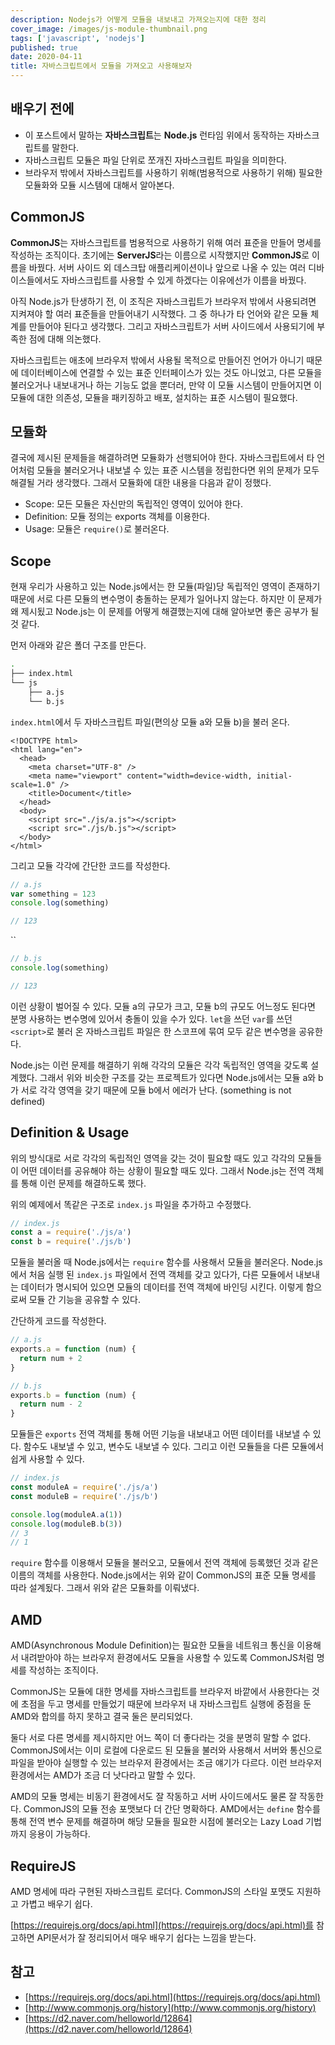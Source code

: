 ```yaml
---
description: Nodejs가 어떻게 모듈을 내보내고 가져오는지에 대한 정리
cover_image: /images/js-module-thumbnail.png
tags: ['javascript', 'nodejs']
published: true
date: 2020-04-11
title: 자바스크립트에서 모듈을 가져오고 사용해보자
---
```


## 배우기 전에

- 이 포스트에서 말하는 **자바스크립트**는 **Node.js** 런타임 위에서 동작하는 자바스크립트를 말한다.
- 자바스크립트 모듈은 파일 단위로 쪼개진 자바스크립트 파일을 의미한다.
- 브라우저 밖에서 자바스크립트를 사용하기 위해(범용적으로 사용하기 위해) 필요한 모듈화와 모듈 시스템에 대해서 알아본다.

## CommonJS

**CommonJS**는 자바스크립트를 범용적으로 사용하기 위해 여러 표준을 만들어 명세를 작성하는 조직이다. 초기에는 **ServerJS**라는 이름으로 시작했지만 **CommonJS**로 이름을 바꿨다. 서버 사이드 외 데스크탑 애플리케이션이나 앞으로 나올 수 있는 여러 디바이스들에서도 자바스크립트를 사용할 수 있게 하겠다는 이유에선가 이름을 바꿨다.

아직 Node.js가 탄생하기 전, 이 조직은 자바스크립트가 브라우저 밖에서 사용되려면 지켜져야 할 여러 표준들을 만들어내기 시작했다. 그 중 하나가 타 언어와 같은 모듈 체계를 만들어야 된다고 생각했다. 그리고 자바스크립트가 서버 사이드에서 사용되기에 부족한 점에 대해 의논했다.

자바스크립트는 애초에 브라우저 밖에서 사용될 목적으로 만들어진 언어가 아니기 때문에 데이터베이스에 연결할 수 있는 표준 인터페이스가 있는 것도 아니었고, 다른 모듈을 불러오거나 내보내거나 하는 기능도 없을 뿐더러, 만약 이 모듈 시스템이 만들어지면 이 모듈에 대한 의존성, 모듈을 패키징하고 배포, 설치하는 표준 시스템이 필요했다.

## 모듈화

결국에 제시된 문제들을 해결하려면 모듈화가 선행되어야 한다. 자바스크립트에서 타 언어처럼 모듈을 불러오거나 내보낼 수 있는 표준 시스템을 정립한다면 위의 문제가 모두 해결될 거라 생각했다. 그래서 모듈화에 대한 내용을 다음과 같이 정했다.

- Scope: 모든 모듈은 자신만의 독립적인 영역이 있어야 한다.
- Definition: 모듈 정의는 exports 객체를 이용한다.
- Usage: 모듈은 `require()`로 불러온다.

## Scope

현재 우리가 사용하고 있는 Node.js에서는 한 모듈(파일)당 독립적인 영역이 존재하기 때문에 서로 다른 모듈의 변수명이 충돌하는 문제가 일어나지 않는다. 하지만 이 문제가 왜 제시됬고 Node.js는 이 문제를 어떻게 해결했는지에 대해 알아보면 좋은 공부가 될 것 같다.

먼저 아래와 같은 폴더 구조를 만든다.

```bash
.
├── index.html
└── js
    ├── a.js
    └── b.js
```

`index.html`에서 두 자바스크립트 파일(편의상 모듈 a와 모듈 b)을 불러 온다.

```vue
<!DOCTYPE html>
<html lang="en">
  <head>
    <meta charset="UTF-8" />
    <meta name="viewport" content="width=device-width, initial-scale=1.0" />
    <title>Document</title>
  </head>
  <body>
    <script src="./js/a.js"></script>
    <script src="./js/b.js"></script>
  </body>
</html>
```

그리고 모듈 각각에 간단한 코드를 작성한다.

```js
// a.js
var something = 123
console.log(something)

// 123
```

``

```js
// b.js
console.log(something)

// 123
```

이런 상황이 벌어질 수 있다. 모듈 a의 규모가 크고, 모듈 b의 규모도 어느정도 된다면 분명 사용하는 변수명에 있어서 충돌이 있을 수가 있다. `let`을 쓰던 `var`를 쓰던 `<script>`로 불러 온 자바스크립트 파일은 한 스코프에 묶여 모두 같은 변수명을 공유한다.

Node.js는 이런 문제를 해결하기 위해 각각의 모듈은 각각 독립적인 영역을 갖도록 설계했다. 그래서 위와 비슷한 구조를 갖는 프로젝트가 있다면 Node.js에서는 모듈 a와 b가 서로 각각 영역을 갖기 때문에 모듈 b에서 에러가 난다. (something is not defined)

## Definition & Usage

위의 방식대로 서로 각각의 독립적인 영역을 갖는 것이 필요할 때도 있고 각각의 모듈들이 어떤 데이터를 공유해야 하는 상황이 필요할 때도 있다. 그래서 Node.js는 전역 객체를 통해 이런 문제를 해결하도록 했다.

위의 예제에서 똑같은 구조로 `index.js` 파일을 추가하고 수정했다.

```js
// index.js
const a = require('./js/a')
const b = require('./js/b')
```

모듈을 불러올 때 Node.js에서는 `require` 함수를 사용해서 모듈을 불러온다. Node.js에서 처음 실행 된 `index.js` 파일에서 전역 객체를 갖고 있다가, 다른 모듈에서 내보내는 데이터가 명시되어 있으면 모듈의 데이터를 전역 객체에 바인딩 시킨다. 이렇게 함으로써 모듈 간 기능을 공유할 수 있다.

간단하게 코드를 작성한다.

```js
// a.js
exports.a = function (num) {
  return num + 2
}

// b.js
exports.b = function (num) {
  return num - 2
}
```

모듈들은 `exports` 전역 객체를 통해 어떤 기능을 내보내고 어떤 데이터를 내보낼 수 있다. 함수도 내보낼 수 있고, 변수도 내보낼 수 있다. 그리고 이런 모듈들을 다른 모듈에서 쉽게 사용할 수 있다.

```js
// index.js
const moduleA = require('./js/a')
const moduleB = require('./js/b')

console.log(moduleA.a(1))
console.log(moduleB.b(3))
// 3
// 1
```

`require` 함수를 이용해서 모듈을 불러오고, 모듈에서 전역 객체에 등록했던 것과 같은 이름의 객체를 사용한다. Node.js에서는 위와 같이 CommonJS의 표준 모듈 명세를 따라 설계됬다. 그래서 위와 같은 모듈화를 이뤄냈다.

## AMD

AMD(Asynchronous Module Definition)는 필요한 모듈을 네트워크 통신을 이용해서 내려받아야 하는 브라우저 환경에서도 모듈을 사용할 수 있도록 CommonJS처럼 명세를 작성하는 조직이다.

CommonJS는 모듈에 대한 명세를 자바스크립트를 브라우저 바깥에서 사용한다는 것에 초점을 두고 명세를 만들었기 때문에 브라우저 내 자바스크립트 실행에 중점을 둔 AMD와 합의를 하지 못하고 결국 둘은 분리되었다.

둘다 서로 다른 명세를 제시하지만 어느 쪽이 더 좋다라는 것을 분명히 말할 수 없다. CommonJS에서는 이미 로컬에 다운로드 된 모듈을 불러와 사용해서 서버와 통신으로 파일을 받아야 실행할 수 있는 브라우저 환경에서는 조금 얘기가 다르다. 이런 브라우저 환경에서는 AMD가 조금 더 낫다라고 말할 수 있다.

AMD의 모듈 명세는 비동기 환경에서도 잘 작동하고 서버 사이드에서도 물론 잘 작동한다. CommonJS의 모듈 전송 포맷보다 더 간단 명확하다. AMD에서는 `define` 함수를 통해 전역 변수 문제를 해결하며 해당 모듈을 필요한 시점에 불러오는 Lazy Load 기법까지 응용이 가능하다.

## RequireJS

AMD 명세에 따라 구현된 자바스크립트 로더다. CommonJS의 스타일 포맷도 지원하고 가볍고 배우기 쉽다.

[https://requirejs.org/docs/api.html](https://requirejs.org/docs/api.html)를 참고하면 API문서가 잘 정리되어서 매우 배우기 쉽다는 느낌을 받는다.

## 참고

- [https://requirejs.org/docs/api.html](https://requirejs.org/docs/api.html)
- [http://www.commonjs.org/history](http://www.commonjs.org/history)
- [https://d2.naver.com/helloworld/12864](https://d2.naver.com/helloworld/12864)
